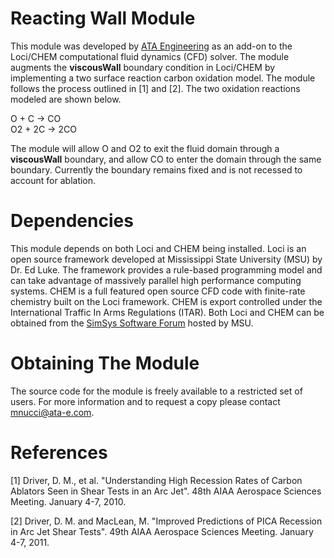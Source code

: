 # Reacting Wall Module
This module was developed by [ATA Engineering](http://www.ata-e.com) as an 
add-on to the Loci/CHEM computational fluid dynamics (CFD) solver. The module 
augments the **viscousWall** boundary condition in Loci/CHEM by implementing a 
two surface reaction carbon oxidation model. The module follows the process 
outlined in [1] and [2]. The two oxidation reactions modeled are shown below.

O + C -> CO  
O2 + 2C -> 2CO

The module will allow O and O2 to exit the fluid domain through a 
**viscousWall** boundary, and allow CO to enter the domain through the same 
boundary. Currently the boundary remains fixed and is not recessed to account 
for ablation.

# Dependencies
This module depends on both Loci and CHEM being installed. Loci is an open
source framework developed at Mississippi State University (MSU) by Dr. Ed 
Luke. The framework provides a rule-based programming model and can take 
advantage of massively parallel high performance computing systems. CHEM is a 
full featured open source CFD code with finite-rate chemistry built on the Loci 
framework. CHEM is export controlled under the International Traffic In Arms 
Regulations (ITAR). Both Loci and CHEM can be obtained from the 
[SimSys Software Forum](http://www.simcenter.msstate.edu) hosted by MSU.

# Obtaining The Module
The source code for the module is freely available to a restricted set of users.
For more information and to request a copy please contact mnucci@ata-e.com.

# References
[1] Driver, D. M., et al. "Understanding High Recession Rates of Carbon Ablators
Seen in Shear Tests in an Arc Jet". 48th AIAA Aerospace Sciences Meeting. 
January 4-7, 2010.

[2] Driver, D. M. and MacLean, M. "Improved Predictions of PICA Recession in Arc
Jet Shear Tests". 49th AIAA Aerospace Sciences Meeting. January 4-7, 2011.